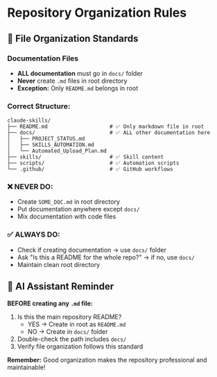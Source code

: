 # Repository Organization Rules

## 📁 File Organization Standards

### Documentation Files
- **ALL documentation** must go in `docs/` folder
- **Never** create `.md` files in root directory
- **Exception:** Only `README.md` belongs in root

### Correct Structure:
```
claude-skills/
├── README.md                    # ✅ Only markdown file in root
├── docs/                        # ✅ ALL other documentation here
│   ├── PROJECT_STATUS.md
│   ├── SKILLS_AUTOMATION.md
│   └── Automated_Upload_Plan.md
├── skills/                      # ✅ Skill content
├── scripts/                     # ✅ Automation scripts
└── .github/                     # ✅ GitHub workflows
```

### ❌ NEVER DO:
- Create `SOME_DOC.md` in root directory
- Put documentation anywhere except `docs/`
- Mix documentation with code files

### ✅ ALWAYS DO:
- Check if creating documentation → use `docs/` folder
- Ask "Is this a README for the whole repo?" → if no, use `docs/`
- Maintain clean root directory

## 🤖 AI Assistant Reminder

**BEFORE creating any `.md` file:**
1. Is this the main repository README? 
   - YES → Create in root as `README.md`
   - NO → Create in `docs/` folder
2. Double-check the path includes `docs/`
3. Verify file organization follows this standard

**Remember:** Good organization makes the repository professional and maintainable!